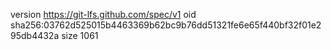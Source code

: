 version https://git-lfs.github.com/spec/v1
oid sha256:03762d525015b4463369b62bc9b76dd51321fe6e65f440bf32f01e295db4432a
size 1061
